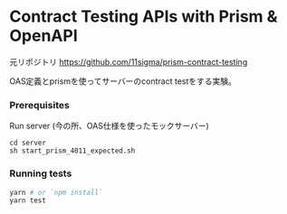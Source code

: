 # Contract Testing APIs with Prism & OpenAPI

元リポジトリ
https://github.com/11sigma/prism-contract-testing

OAS定義とprismを使ってサーバーのcontract testをする実験。


### Prerequisites

Run server (今の所、OAS仕様を使ったモックサーバー)

```
cd server
sh start_prism_4011_expected.sh
```

### Running tests

```bash
yarn # or `npm install`
yarn test
```
